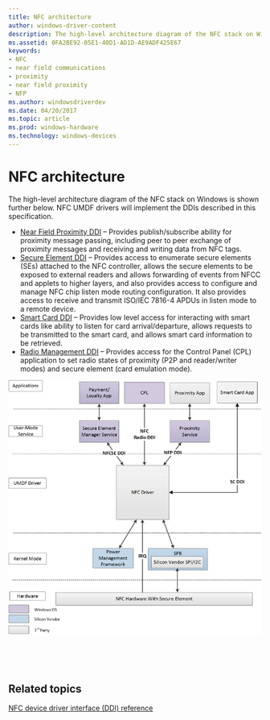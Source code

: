 ```yaml
---
title: NFC architecture
author: windows-driver-content
description: The high-level architecture diagram of the NFC stack on Windows is shown further below. NFC UMDF drivers will implement the DDIs described in this specification.
ms.assetid: 0FA2BE92-05E1-40D1-AD1D-AE9ADF425E67
keywords:
- NFC
- near field communications
- proximity
- near field proximity
- NFP
ms.author: windowsdriverdev
ms.date: 04/20/2017
ms.topic: article
ms.prod: windows-hardware
ms.technology: windows-devices
---
```


# NFC architecture


The high-level architecture diagram of the NFC stack on Windows is shown further below. NFC UMDF drivers will implement the DDIs described in this specification.

-   [Near Field Proximity DDI](https://msdn.microsoft.com/library/windows/hardware/jj866056) – Provides publish/subscribe ability for proximity message passing, including peer to peer exchange of proximity messages and receiving and writing data from NFC tags.
-   [Secure Element DDI](https://msdn.microsoft.com/library/windows/hardware/dn905485) – Provides access to enumerate secure elements (SEs) attached to the NFC controller, allows the secure elements to be exposed to external readers and allows forwarding of events from NFCC and applets to higher layers, and also provides access to configure and manage NFC chip listen mode routing configuration. It also provides access to receive and transmit ISO/IEC 7816-4 APDUs in listen mode to a remote device.
-   [Smart Card DDI](https://msdn.microsoft.com/library/windows/hardware/dn905601) – Provides low level access for interacting with smart cards like ability to listen for card arrival/departure, allows requests to be transmitted to the smart card, and allows smart card information to be retrieved.
-   [Radio Management DDI](https://msdn.microsoft.com/library/windows/hardware/dn905577) – Provides access for the Control Panel (CPL) application to set radio states of proximity (P2P and reader/writer modes) and secure element (card emulation mode).

![A flowchart describing the NFC stack starting from Applications at the top, User mode services, UMDF Drivers, Kernel Mode, then Hardware at the bottom.](images/nfcarchitecture.png)

 

 
## Related topics
 [NFC device driver interface (DDI) reference](https://msdn.microsoft.com/library/windows/hardware/mt715815)  
 
